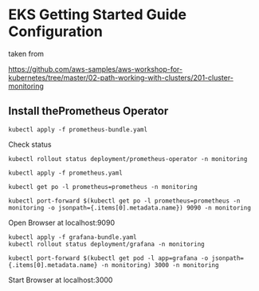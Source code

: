 # EKS Getting Started Guide Configuration

taken from

https://github.com/aws-samples/aws-workshop-for-kubernetes/tree/master/02-path-working-with-clusters/201-cluster-monitoring

## Install thePrometheus Operator
```
kubectl apply -f prometheus-bundle.yaml
```

Check status
```
kubectl rollout status deployment/prometheus-operator -n monitoring
```
```
kubectl apply -f prometheus.yaml
```
```
kubectl get po -l prometheus=prometheus -n monitoring
```
```
kubectl port-forward $(kubectl get po -l prometheus=prometheus -n monitoring -o jsonpath={.items[0].metadata.name}) 9090 -n monitoring
```

Open Browser at localhost:9090

```
kubectl apply -f grafana-bundle.yaml
kubectl rollout status deployment/grafana -n monitoring
```

```
kubectl port-forward $(kubectl get pod -l app=grafana -o jsonpath={.items[0].metadata.name} -n monitoring) 3000 -n monitoring
```

Start Browser at localhost:3000

